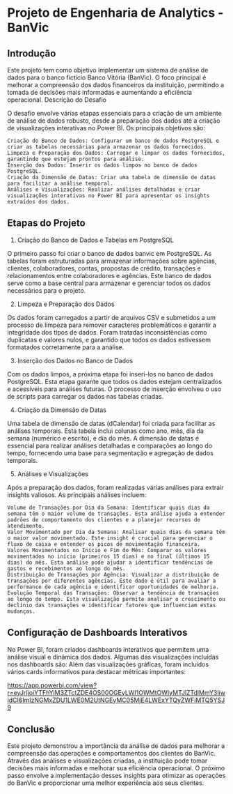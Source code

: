 # Projeto de Engenharia de Analytics - BanVic

## Introdução

Este projeto tem como objetivo implementar um sistema de análise de dados para o banco fictício Banco Vitória (BanVic). O foco principal é melhorar a compreensão dos dados financeiros da instituição, permitindo a tomada de decisões mais informadas e aumentando a eficiência operacional.
Descrição do Desafio

O desafio envolve várias etapas essenciais para a criação de um ambiente de análise de dados robusto, desde a preparação dos dados até a criação de visualizações interativas no Power BI. Os principais objetivos são:

    Criação do Banco de Dados: Configurar um banco de dados PostgreSQL e criar as tabelas necessárias para armazenar os dados fornecidos.
    Limpeza e Preparação dos Dados: Carregar e limpar os dados fornecidos, garantindo que estejam prontos para análise.
    Inserção dos Dados: Inserir os dados limpos no banco de dados PostgreSQL.
    Criação da Dimensão de Datas: Criar uma tabela de dimensão de datas para facilitar a análise temporal.
    Análises e Visualizações: Realizar análises detalhadas e criar visualizações interativas no Power BI para apresentar os insights extraídos dos dados.

## Etapas do Projeto
1. Criação do Banco de Dados e Tabelas em PostgreSQL

O primeiro passo foi criar o banco de dados banvic em PostgreSQL. As tabelas foram estruturadas para armazenar informações sobre agências, clientes, colaboradores, contas, propostas de crédito, transações e relacionamentos entre colaboradores e agências. Este banco de dados serve como a base central para armazenar e gerenciar todos os dados necessários para o projeto.

2. Limpeza e Preparação dos Dados

Os dados foram carregados a partir de arquivos CSV e submetidos a um processo de limpeza para remover caracteres problemáticos e garantir a integridade dos tipos de dados. Foram tratadas inconsistências como duplicatas e valores nulos, e garantido que todos os dados estivessem formatados corretamente para a análise.

3. Inserção dos Dados no Banco de Dados

Com os dados limpos, a próxima etapa foi inseri-los no banco de dados PostgreSQL. Esta etapa garante que todos os dados estejam centralizados e acessíveis para análises futuras. O processo de inserção envolveu o uso de scripts para carregar os dados nas tabelas criadas.

4. Criação da Dimensão de Datas

Uma tabela de dimensão de datas (dCalendar) foi criada para facilitar as análises temporais. Esta tabela inclui colunas como ano, mês, dia da semana (numérico e escrito), e dia do mês. A dimensão de datas é essencial para realizar análises detalhadas e comparações ao longo do tempo, fornecendo uma base para segmentação e agregação de dados temporais.

5. Análises e Visualizações

Após a preparação dos dados, foram realizadas várias análises para extrair insights valiosos. As principais análises incluem:

    Volume de Transações por Dia da Semana: Identificar quais dias da semana têm o maior volume de transações. Esta análise ajuda a entender padrões de comportamento dos clientes e a planejar recursos de atendimento.
    Valor Movimentado por Dia da Semana: Analisar quais dias da semana têm o maior valor movimentado. Este insight é crucial para gerenciar o fluxo de caixa e entender os picos de movimentação financeira.
    Valores Movimentados no Início e Fim do Mês: Comparar os valores movimentados no início (primeiros 15 dias) e no final (últimos 15 dias) do mês. Esta análise pode ajudar a identificar tendências de gastos e recebimentos ao longo do mês.
    Distribuição de Transações por Agência: Visualizar a distribuição de transações por diferentes agências. Este dado é útil para avaliar a performance de cada agência e identificar oportunidades de melhoria.
    Evolução Temporal das Transações: Observar a tendência de transações ao longo do tempo. Esta visualização permite analisar o crescimento ou declínio das transações e identificar fatores que influenciam estas mudanças.

## Configuração de Dashboards Interativos

No Power BI, foram criados dashboards interativos que permitem uma análise visual e dinâmica dos dados. Algumas das visualizações incluídas nos dashboards são:
Além das visualizações gráficas, foram incluídos vários cards informativos para destacar métricas importantes:

https://app.powerbi.com/view?r=eyJrIjoiYTFhYjM3ZTctZDE4OS00OGEyLWI1OWMtOWIyMTJlZTdlMmY3IiwidCI6ImIzNGMxZDU1LWE0M2UtNGEyMC05MjE4LWExYTQyZWFiMTQ5YSJ9

## Conclusão

Este projeto demonstrou a importância da análise de dados para melhorar a compreensão das operações e comportamentos dos clientes do BanVic. Através das análises e visualizações criadas, a instituição pode tomar decisões mais informadas e melhorar sua eficiência operacional. O próximo passo envolve a implementação desses insights para otimizar as operações do BanVic e proporcionar uma melhor experiência aos seus clientes.
